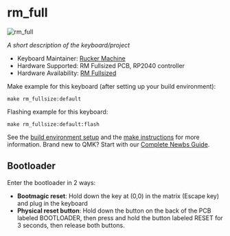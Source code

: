 # rm_full

![rm_full](https://www.rmkeebs.com/wp-content/uploads/2023/05/rm-fullsize-small.jpg)

*A short description of the keyboard/project*

* Keyboard Maintainer: [Rucker Machine](https://github.com/RuckerMachine)
* Hardware Supported: RM Fullsized PCB, RP2040 controller
* Hardware Availability: [RM Fullsized](https://www.rmkeebs.com/product/rm-fullsized/)

Make example for this keyboard (after setting up your build environment):

    make rm_fullsize:default

Flashing example for this keyboard:

    make rm_fullsize:default:flash

See the [build environment setup](https://docs.qmk.fm/#/getting_started_build_tools) and the [make instructions](https://docs.qmk.fm/#/getting_started_make_guide) for more information. Brand new to QMK? Start with our [Complete Newbs Guide](https://docs.qmk.fm/#/newbs).

## Bootloader

Enter the bootloader in 2 ways:

* **Bootmagic reset**: Hold down the key at (0,0) in the matrix (Escape key) and plug in the keyboard
* **Physical reset button**: Hold down the button on the back of the PCB labeled BOOTLOADER, then press and hold the button labeled RESET for 3 seconds, then release both buttons. 
